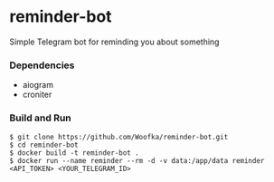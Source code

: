 # reminder-bot

Simple Telegram bot for reminding you about something

### Dependencies
- aiogram
- croniter

### Build and Run
```
$ git clone https://github.com/Woofka/reminder-bot.git
$ cd reminder-bot
$ docker build -t reminder-bot .
$ docker run --name reminder --rm -d -v data:/app/data reminder <API_TOKEN> <YOUR_TELEGRAM_ID>
```
